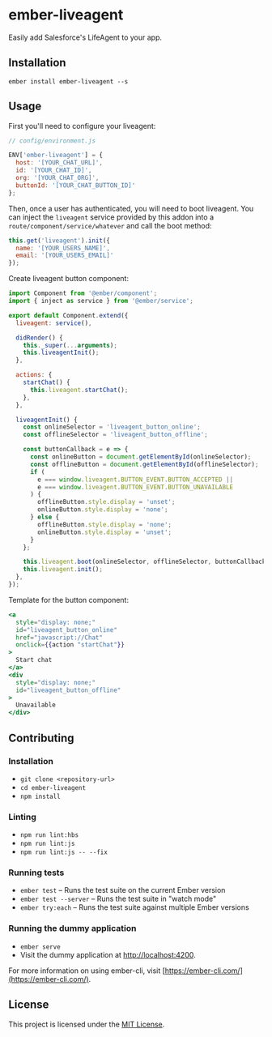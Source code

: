 ember-liveagent
==============================================================================

Easily add Salesforce's LifeAgent to your app.

Installation
------------------------------------------------------------------------------

```
ember install ember-liveagent --s
```


Usage
------------------------------------------------------------------------------

First you'll need to configure your liveagent:

```javascript
// config/environment.js

ENV['ember-liveagent'] = {
  host: '[YOUR_CHAT_URL]',
  id: '[YOUR_CHAT_ID]',
  org: '[YOUR_CHAT_ORG]',
  buttonId: '[YOUR_CHAT_BUTTON_ID]'
};
```

Then, once a user has authenticated, you will need to boot liveagent. You can inject the `liveagent` service provided by this addon into a `route/component/service/whatever` and call the boot method:

```javascript
this.get('liveagent').init({
  name: '[YOUR_USERS_NAME]',
  email: '[YOUR_USERS_EMAIL]'
});
```


Create liveagent button component:

```javascript
import Component from '@ember/component';
import { inject as service } from '@ember/service';

export default Component.extend({
  liveagent: service(),

  didRender() {
    this._super(...arguments);
    this.liveagentInit();
  },

  actions: {
    startChat() {
      this.liveagent.startChat();
    },
  },

  liveagentInit() {
    const onlineSelector = 'liveagent_button_online';
    const offlineSelector = 'liveagent_button_offline';

    const buttonCallback = e => {
      const onlineButton = document.getElementById(onlineSelector);
      const offlineButton = document.getElementById(offlineSelector);
      if (
        e === window.liveagent.BUTTON_EVENT.BUTTON_ACCEPTED ||
        e === window.liveagent.BUTTON_EVENT.BUTTON_UNAVAILABLE
      ) {
        offlineButton.style.display = 'unset';
        onlineButton.style.display = 'none';
      } else {
        offlineButton.style.display = 'none';
        onlineButton.style.display = 'unset';
      }
    };

    this.liveagent.boot(onlineSelector, offlineSelector, buttonCallback);
    this.liveagent.init();
  },
});
```

Template for the button component: 

```handlebars
<a
  style="display: none;"
  id="liveagent_button_online"
  href="javascript://Chat"
  onclick={{action "startChat"}}
>
  Start chat
</a>
<div
  style="display: none;"
  id="liveagent_button_offline"
>
  Unavailable
</div>
```


Contributing
------------------------------------------------------------------------------

### Installation

* `git clone <repository-url>`
* `cd ember-liveagent`
* `npm install`

### Linting

* `npm run lint:hbs`
* `npm run lint:js`
* `npm run lint:js -- --fix`

### Running tests

* `ember test` – Runs the test suite on the current Ember version
* `ember test --server` – Runs the test suite in "watch mode"
* `ember try:each` – Runs the test suite against multiple Ember versions

### Running the dummy application

* `ember serve`
* Visit the dummy application at [http://localhost:4200](http://localhost:4200).

For more information on using ember-cli, visit [https://ember-cli.com/](https://ember-cli.com/).

License
------------------------------------------------------------------------------

This project is licensed under the [MIT License](LICENSE.md).
